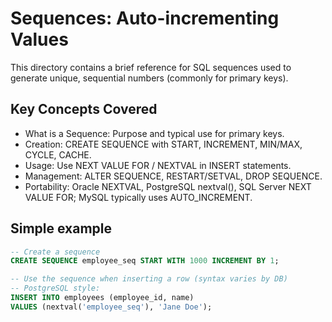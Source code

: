 # Sequences: Auto-incrementing Values

This directory contains a brief reference for SQL sequences used to generate unique, sequential numbers (commonly for primary keys).

## Key Concepts Covered

- What is a Sequence: Purpose and typical use for primary keys.
- Creation: CREATE SEQUENCE with START, INCREMENT, MIN/MAX, CYCLE, CACHE.
- Usage: Use NEXT VALUE FOR / NEXTVAL in INSERT statements.
- Management: ALTER SEQUENCE, RESTART/SETVAL, DROP SEQUENCE.
- Portability: Oracle NEXTVAL, PostgreSQL nextval(), SQL Server NEXT VALUE FOR; MySQL typically uses AUTO_INCREMENT.

## Simple example

```sql
-- Create a sequence
CREATE SEQUENCE employee_seq START WITH 1000 INCREMENT BY 1;

-- Use the sequence when inserting a row (syntax varies by DB)
-- PostgreSQL style:
INSERT INTO employees (employee_id, name)
VALUES (nextval('employee_seq'), 'Jane Doe');
```
